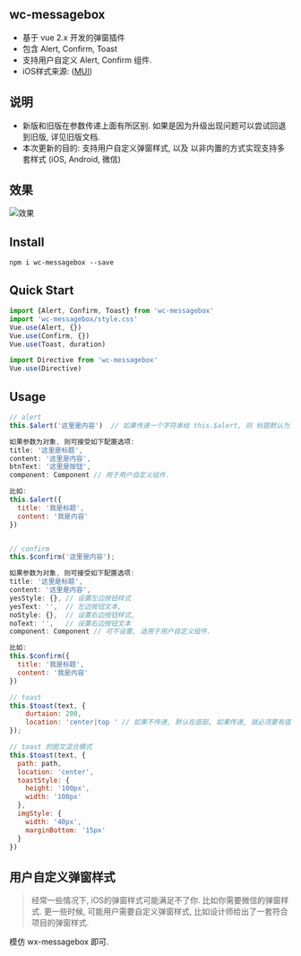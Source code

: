 ## wc-messagebox
* 基于 vue 2.x 开发的弹窗插件
* 包含 Alert, Confirm, Toast
* 支持用户自定义 Alert, Confirm 组件.
* iOS样式来源: ([MUI](http://dev.dcloud.net.cn/mui/))


## 说明
* 新版和旧版在参数传递上面有所区别. 如果是因为升级出现问题可以尝试回退到旧版, 详见旧版文档.
* 本次更新的目的: 支持用户自定义弹窗样式, 以及 以非内置的方式实现支持多套样式 (iOS, Android, 微信)


## 效果
![效果](https://ooo.0o0.ooo/2017/07/08/595fc5a93517b.gif)


## Install
```shell
npm i wc-messagebox --save
```

## Quick Start
```javascript
import {Alert, Confirm, Toast} from 'wc-messagebox'
import 'wc-messagebox/style.css'
Vue.use(Alert, {})
Vue.use(Confirm, {})
Vue.use(Toast, duration)

import Directive from 'wc-messagebox'
Vue.use(Directive)

```


## Usage
```javascript
// alert
this.$alert('这里是内容')  // 如果传递一个字符串给 this.$alert, 则 标题默认为 '提示', 按钮默认为 '确定'

如果参数为对象, 则可接受如下配置选项:
title: '这里是标题',
content: '这里是内容',
btnText: '这里是按钮',
component: Component // 用于用户自定义组件. 

比如:
this.$alert({
  title: '我是标题',
  content: '我是内容'
})


// confirm
this.$confirm('这里是内容');

如果参数为对象, 则可接受如下配置选项:
title: '这里是标题',
content: '这里是内容',
yesStyle: {}, // 设置左边按钮样式
yesText: '',  // 左边按钮文本,
noStyle: {},  // 设置右边按钮样式,
noText: '',   // 设置右边按钮文本
component: Component // 可不设置, 适用于用户自定义组件.

比如:
this.$confirm({
  title: '我是标题',
  content: '我是内容'
})

// toast
this.$toast(text, {
    durtaion: 200,
    location: 'center|top ' // 如果不传递, 默认在底部, 如果传递, 就必须要有值
});

// toast 的图文混合模式
this.$toast(text, {
  path: path,
  location: 'center',
  toastStyle: {
    height: '100px',
    width: '100px'
  },
  imgStyle: {
    width: '40px',
    marginBottom: '15px'
  }
})
```


## 用户自定义弹窗样式
> 经常一些情况下, iOS的弹窗样式可能满足不了你. 比如你需要微信的弹窗样式.
更一些时候, 可能用户需要自定义弹窗样式, 比如设计师给出了一套符合项目的弹窗样式. 

模仿 wx-messagebox 即可.




